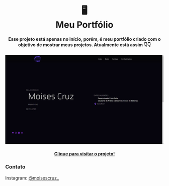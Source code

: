 <h1 align="center">
 🖥<br>Meu Portfólio
</h1>

<h4 align="center">
  Esse projeto está apenas no início, porém, é meu portfólio criado com o objetivo de mostrar meus projetos. Atualmente está assim 👇👇
</h4>

![Resultado final do projeto](assets/imagens/resultado.JPG)

<h4 align="center"><a href="https://codemoises.vercel.app/#">Clique para visitar o projeto!</a></h4>

<h3>Contato</h3>
Instagram: <a href="https://www.instagram.com/moisescruz_/">@moisescruz_</a>
